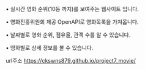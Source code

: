 • 실시간 영화 순위(10등 까지)를 보여주는 웹사이트 입니다.


• 영화진흥위원회 제공 OpenAPI로 영화목록을 가져옵니다.


• 날짜별로 영화 순위, 점유율, 관객 수를 알 수 있습니다.


• 영화별로 상세 정보를 볼 수 있습니다.



url주소     https://ckswns879.github.io/project7_movie/  

